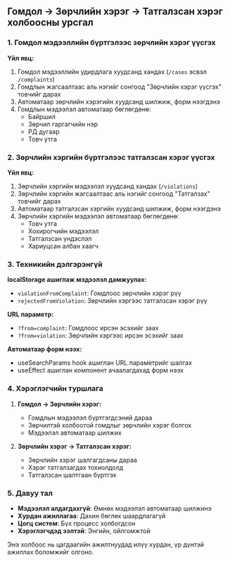 ## Гомдол → Зөрчлийн хэрэг → Татгалзсан хэрэг холбоосны урсгал

### 1. Гомдол мэдээллийн бүртгэлээс зөрчлийн хэрэг үүсгэх

**Үйл явц:**
1. Гомдол мэдээллийн удирдлага хуудсанд хандах (`/cases` эсвэл `/complaints`)
2. Гомдлын жагсаалтаас аль нэгийг сонгоод "Зөрчлийн хэрэг үүсгэх" товчийг дарах
3. Автоматаар зөрчлийн хэрэгийн хуудсанд шилжиж, форм нээгдэнэ
4. Гомдлын мэдээлэл автоматаар бөглөгдөнө:
   - Байршил
   - Зөрчил гаргагчийн нэр
   - РД дугаар
   - Товч утга

### 2. Зөрчлийн хэргийн бүртгэлээс татгалзсан хэрэг үүсгэх

**Үйл явц:**
1. Зөрчлийн хэргийн мэдээлэл хуудсанд хандах (`/violations`)
2. Зөрчлийн хэргийн жагсаалтаас аль нэгийг сонгоод "Татгалзах" товчийг дарах
3. Автоматаар татгалзсан хэргийн хуудсанд шилжиж, форм нээгдэнэ
4. Зөрчлийн хэргийн мэдээлэл автоматаар бөглөгдөнө:
   - Товч утга
   - Хохирогчийн мэдээлэл
   - Татгалзсан үндэслэл
   - Хариуцсан албан хаагч

### 3. Техникийн дэлгэрэнгүй

**localStorage ашиглаж мэдээлэл дамжуулах:**
- `violationFromComplaint`: Гомдлоос зөрчлийн хэрэг рүү
- `rejectedFromViolation`: Зөрчлийн хэргээс татгалзсан хэрэг рүү

**URL параметр:**
- `?from=complaint`: Гомдлоос ирсэн эсэхийг заах
- `?from=violation`: Зөрчлийн хэргээс ирсэн эсэхийг заах

**Автоматаар форм нээх:**
- useSearchParams hook ашиглан URL параметрийг шалгах
- useEffect ашиглан компонент ачаалагдахад форм нээх

### 4. Хэрэглэгчийн туршлага

1. **Гомдол → Зөрчлийн хэрэг:**
   - Гомдлын мэдээлэл бүртгэгдсэний дараа
   - Зөрчилтэй холбоотой гомдлыг зөрчлийн хэрэг болгох
   - Мэдээлэл автоматаар шилжих

2. **Зөрчлийн хэрэг → Татгалзсан хэрэг:**
   - Зөрчлийн хэрэг шалгагдсаны дараа
   - Хэрэг татгалзагдах тохиолдолд
   - Татгалзсан шалтгаан бүртгэх

### 5. Давуу тал

- **Мэдээлэл алдагдахгүй**: Өмнөх мэдээлэл автоматаар шилжинэ
- **Хурдан ажиллагаа**: Дахин бөглөх шаардлагагүй
- **Цогц систем**: Бүх процесс холбогдсон
- **Хэрэглэгчдэд ээлтэй**: Энгийн, ойлгомжтой

Энэ холбоос нь цагдаагийн ажилтнуудад илүү хурдан, үр дүнтэй ажиллах боломжийг олгоно.
